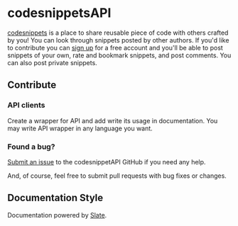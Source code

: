 <h1>codesnippetsAPI</h1>

[codesnippets](http://codesnippets.org/) is a place to share reusable piece of code with others crafted by you! 
You can look through snippets posted by other authors. If you'd like to contribute you can [sign up](http://codesnippets.org/users/sign_up) for a free account and you'll be able to post snippets of your own, rate and bookmark snippets, and post comments. You can also post private snippets.

Contribute
--------------------
### API clients
Create a wrapper for API and add write its usage in documentation. You may write API wrapper in any language you want.

### Found a bug?
[Submit an issue](https://github.com/amandeep511997/codesnippetsAPI/issues) to the codesnippetAPI GitHub if you need any help. 

And, of course, feel free to submit pull requests with bug fixes or changes.

Documentation Style
--------------------
Documentation powered by [Slate](https://github.com/lord/slate).
